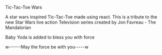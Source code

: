 Tic-Tac-Toe Wars 

A star wars inspired Tic-Tac-Toe made using react. This is a tribute to the new Star Wars live action Television series created by Jon Favreau - The Mandalorian 

Baby Yoda is added to bless you with force 

w------May the force be with you-----w
